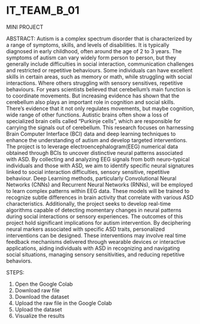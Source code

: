 # IT_TEAM_B_01

MINI PROJECT 

ABSTRACT:
Autism is a complex spectrum disorder that is characterized by a range of symptoms, skills, and levels of disabilities. It is typically diagnosed in early childhood, often around the age of 2 to 3 years. The symptoms of autism can vary widely form person to person, but they generally include difficulties in social interaction, communication challenges and restricted or repetitive behaviours. Some individuals can have excellent skills in certain areas, such as memory or math, while struggling with social interactions. Where others struggling with sensory sensitives, repetitive behaviours. For years scientists believed that cerebellum’s main function is to coordinate movements. But increasing evidence has shown that the cerebellum also plays an important role in cognition and social skills. There’s evidence that it not only regulates movements, but maybe cognition, wide range of other functions. Autistic brains often show a loss of specialized brain cells called “Purkinje cells”, which are responsible for carrying the signals out of cerebellum. This research focuses on harnessing Brain Computer Interface (BCI) data and deep learning techniques to enhance the understanding of autism and develop targeted interventions. The project is to leverage electroencephalogram(EEG) numerical data obtained through BCIs to uncover distinctive neural patterns associated with ASD. By collecting and analyzing EEG signals from both neuro-typical individuals and those with ASD, we aim to identify specific neural signatures linked to social interaction difficulties, sensory sensitive, repetitive behaviour. Deep Learning methods, particularly Convolutional Neural Networks (CNNs) and Recurrent Neural Networks (RNNs), will be employed to learn complex patterns within EEG data. These models will be trained to recognize subtle differences in brain activity that correlate with various ASD characteristics. Additionally, the project seeks to develop real-time algorithms capable of detecting momentary changes in neural patterns during social interactions or sensory experiences. The outcomes of this project hold significant implications for autism intervention. By deciphering neural markers associated with specific ASD traits, personalized interventions can be designed. These interventions may involve real time feedback mechanisms delivered through wearable devices or interactive applications, aiding individuals with ASD in recognizing and navigating social situations, managing sensory sensitivities, and reducing repetitive behaviors.

STEPS:
1) Open the Google Colab
2) Download raw file
3) Download the dataset
4) Upload the raw file in the Google Colab
5) Upload the dataset
6) Visualize the results

